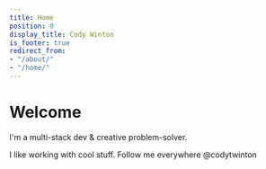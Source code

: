 ```yaml
---
title: Home
position: 0
display_title: Cody Winton
is_footer: true
redirect_from:
- "/about/"
- "/home/"
---
```


# Welcome

I'm a multi-stack dev & creative problem-solver.

I like working with cool stuff. Follow me everywhere @codytwinton
